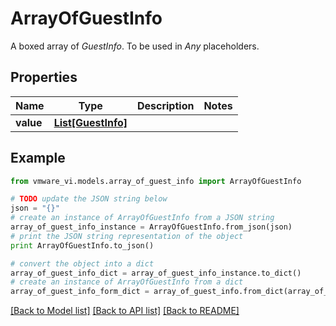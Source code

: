 # ArrayOfGuestInfo

A boxed array of *GuestInfo*. To be used in *Any* placeholders. 

## Properties
Name | Type | Description | Notes
------------ | ------------- | ------------- | -------------
**value** | [**List[GuestInfo]**](GuestInfo.md) |  | 

## Example

```python
from vmware_vi.models.array_of_guest_info import ArrayOfGuestInfo

# TODO update the JSON string below
json = "{}"
# create an instance of ArrayOfGuestInfo from a JSON string
array_of_guest_info_instance = ArrayOfGuestInfo.from_json(json)
# print the JSON string representation of the object
print ArrayOfGuestInfo.to_json()

# convert the object into a dict
array_of_guest_info_dict = array_of_guest_info_instance.to_dict()
# create an instance of ArrayOfGuestInfo from a dict
array_of_guest_info_form_dict = array_of_guest_info.from_dict(array_of_guest_info_dict)
```
[[Back to Model list]](../README.md#documentation-for-models) [[Back to API list]](../README.md#documentation-for-api-endpoints) [[Back to README]](../README.md)


